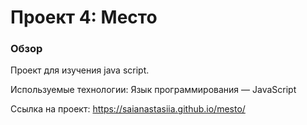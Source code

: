# Проект 4: Место

### Обзор

Проект для изучения java script.

Используемые технологии: Язык программирования — JavaScript

Ссылка на проект: https://saianastasiia.github.io/mesto/

